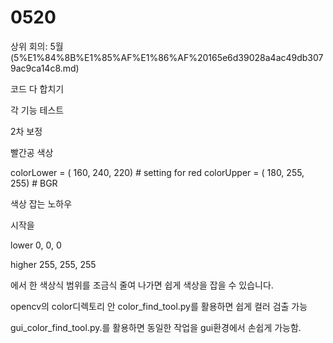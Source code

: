# 0520

상위 회의: 5월 (5%E1%84%8B%E1%85%AF%E1%86%AF%20165e6d39028a4ac49db3079ac9ca14c8.md)

코드 다 합치기

각 기능 테스트

2차 보정

빨간공 색상

colorLower = ( 160, 240, 220) # setting for red
colorUpper = ( 180, 255, 255) # BGR

색상 잡는 노하우

시작을 

lower 0, 0, 0

higher 255, 255, 255

에서 한 색상식 범위를 조금식 줄여 나가면 쉽게 색상을 잡을 수 있습니다.

opencv의 color디렉토리 안 color_find_tool.py를 활용하면 쉽게 컬러 검출 가능

gui_color_find_tool.py.를 활용하면 동일한 작업을 gui환경에서 손쉽게 가능함.